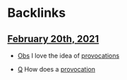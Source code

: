 
# Backlinks
## [February 20th, 2021](<February 20th, 2021.md>)
- [Obs](<Obs.md>) I love the idea of [provocations](<provocations.md>)

- [Q](<Q.md>) How does a [provocation]([provocations](<provocations.md>))

